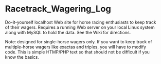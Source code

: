 # Racetrack_Wagering_Log
Do-it-yourself localhost Web site for horse racing enthusiasts to keep track of their wagers.
Requires a running Web server on your local Linux system along with MySQL to hold the data.
See the Wiki for directions.

Note: designed for single-horse wagers only. If you want to keep track of multiple-horse wagers like exactas and triples, you will have to modify code. This is simple HTMP/PHP text so that should not be difficult if you know the basics.
